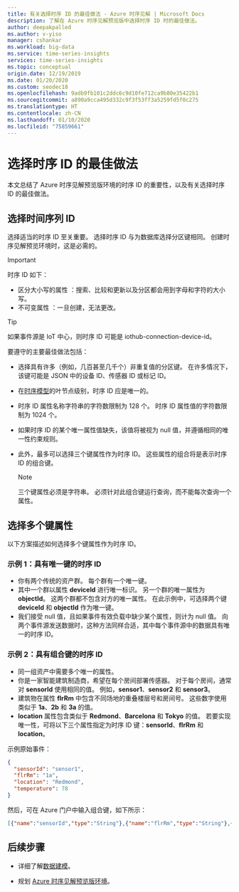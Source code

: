 ```yaml
---
title: 有关选择时序 ID 的最佳做法 - Azure 时序见解 | Microsoft Docs
description: 了解在 Azure 时序见解预览版中选择时序 ID 时的最佳做法。
author: deepakpalled
ms.author: v-yiso
manager: cshankar
ms.workload: big-data
ms.service: time-series-insights
services: time-series-insights
ms.topic: conceptual
origin.date: 12/19/2019
ms.date: 01/20/2020
ms.custom: seodec18
ms.openlocfilehash: 9adb9fb101c2ddc6c9d10fe712ca9b80e35422b1
ms.sourcegitcommit: a890a9cca495d332c9f3f53ff3a5259fd5f0c275
ms.translationtype: HT
ms.contentlocale: zh-CN
ms.lasthandoff: 01/10/2020
ms.locfileid: "75859661"
---
```

# <a name="best-practices-for-choosing-a-time-series-id"></a>选择时序 ID 的最佳做法

本文总结了 Azure 时序见解预览版环境的时序 ID 的重要性，以及有关选择时序 ID 的最佳做法。

## <a name="choose-a-time-series-id"></a>选择时间序列 ID

选择适当的时序 ID 至关重要。 选择时序 ID 与为数据库选择分区键相同。 创建时序见解预览环境时，这是必需的。 

> [!IMPORTANT]
> 时序 ID 如下：
> * 区分大小写的属性  ：搜索、比较和更新以及分区都会用到字母和字符的大小写。
> * 不可变属性  ：一旦创建，无法更改。

> [!TIP]
> 如果事件源是 IoT 中心，则时序 ID 可能是 iothub-connection-device-id。

要遵守的主要最佳做法包括：

* 选择具有许多（例如，几百甚至几千个）非重复值的分区键。 在许多情况下，该键可能是 JSON 中的设备 ID、传感器 ID 或标记 ID。
* 在[时序模型](./time-series-insights-update-tsm.md)的叶节点级别，时序 ID 应是唯一的。
* 时序 ID 属性名称字符串的字符数限制为 128 个。 时序 ID 属性值的字符数限制为 1024 个。
* 如果时序 ID 的某个唯一属性值缺失，该值将被视为 null 值，并遵循相同的唯一性约束规则。
* 此外，最多可以选择三个键属性作为时序 ID。  这些属性的组合将是表示时序 ID 的组合键。  

  > [!NOTE]
  > 三个键属性必须是字符串。
  > 必须针对此组合键运行查询，而不能每次查询一个属性。

## <a name="select-more-than-one-key-property"></a>选择多个键属性

以下方案描述如何选择多个键属性作为时序 ID。  

### <a name="example-1-time-series-id-with-a-unique-key"></a>示例 1：具有唯一键的时序 ID

* 你有两个传统的资产群。 每个群有一个唯一键。
* 其中一个群以属性 **deviceId** 进行唯一标识。 另一个群的唯一属性为 **objectId**。 这两个群都不包含对方的唯一属性。 在此示例中，可选择两个键 **deviceId** 和 **objectId** 作为唯一键。
* 我们接受 null 值，且如果事件有效负载中缺少某个属性，则计为 null 值。 向两个事件源发送数据时，这种方法同样合适，其中每个事件源中的数据具有唯一的时序 ID。

### <a name="example-2-time-series-id-with-a-composite-key"></a>示例 2：具有组合键的时序 ID

* 同一组资产中需要多个唯一的属性。 
* 你是一家智能建筑制造商，希望在每个房间部署传感器。 对于每个房间，通常对 **sensorId** 使用相同的值。 例如，**sensor1**、**sensor2** 和 **sensor3**。
* 建筑物在属性 **flrRm** 中包含不同场地的重叠楼层号和房间号。 这些数字使用类似于 **1a**、**2b** 和 **3a** 的值。
* **location** 属性包含类似于 **Redmond**、**Barcelona** 和 **Tokyo** 的值。 若要实现唯一性，可将以下三个属性指定为时序 ID 键：**sensorId**、**flrRm** 和 **location**。

示例原始事件：

```JSON
{
  "sensorId": "sensor1",
  "flrRm": "1a",
  "location": "Redmond",
  "temperature": 78
}
```

然后，可在 Azure 门户中输入组合键，如下所示： 

```JSON
[{"name":"sensorId","type":"String"},{"name":"flrRm","type":"String"},{"name":"location","type":"string"}]
```

## <a name="next-steps"></a>后续步骤

* 详细了解[数据建模](./time-series-insights-update-tsm.md)。

* 规划 [Azure 时序见解预览版环境](./time-series-insights-update-plan.md)。